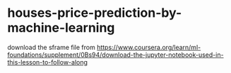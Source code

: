 # houses-price-prediction-by-machine-learning
download the sframe file from https://www.coursera.org/learn/ml-foundations/supplement/0Bs94/download-the-jupyter-notebook-used-in-this-lesson-to-follow-along
